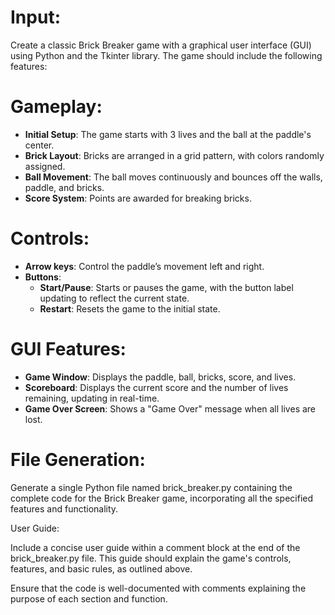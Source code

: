 # Input:
Create a classic Brick Breaker game with a graphical user interface (GUI) using Python and the Tkinter library. The game should include the following features:

# Gameplay:
- **Initial Setup**: The game starts with 3 lives and the ball at the paddle's center.
- **Brick Layout**: Bricks are arranged in a grid pattern, with colors randomly assigned.
- **Ball Movement**: The ball moves continuously and bounces off the walls, paddle, and bricks.
- **Score System**: Points are awarded for breaking bricks.

# Controls:
- **Arrow keys**: Control the paddle’s movement left and right.
- **Buttons**:
  - **Start/Pause**: Starts or pauses the game, with the button label updating to reflect the current state.
  - **Restart**: Resets the game to the initial state.

# GUI Features:
- **Game Window**: Displays the paddle, ball, bricks, score, and lives.
- **Scoreboard**: Displays the current score and the number of lives remaining, updating in real-time.
- **Game Over Screen**: Shows a "Game Over" message when all lives are lost.

# File Generation:

Generate a single Python file named brick_breaker.py containing the complete code for the Brick Breaker game, incorporating all the specified features and functionality.

User Guide:

Include a concise user guide within a comment block at the end of the brick_breaker.py file. This guide should explain the game's controls, features, and basic rules, as outlined above.

Ensure that the code is well-documented with comments explaining the purpose of each section and function.